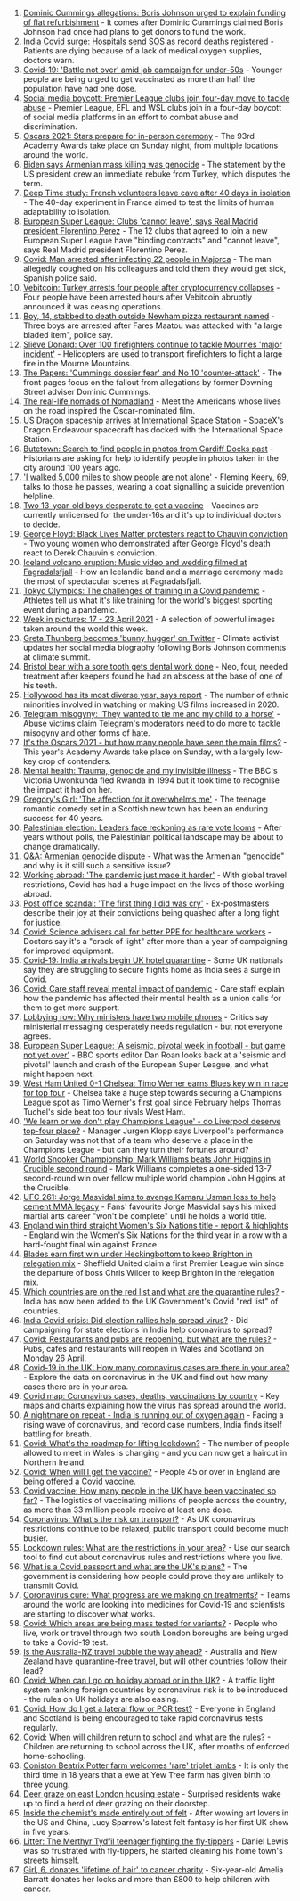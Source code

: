 1. [Dominic Cummings allegations: Boris Johnson urged to explain funding of flat refurbishment](https://www.bbc.co.uk/news/uk-politics-56870370) - It comes after Dominic Cummings claimed Boris Johnson had once had plans to get donors to fund the work.
2. [India Covid surge: Hospitals send SOS as record deaths registered](https://www.bbc.co.uk/news/world-asia-56870410) - Patients are dying because of a lack of medical oxygen supplies, doctors warn.
3. [Covid-19: 'Battle not over' amid jab campaign for under-50s](https://www.bbc.co.uk/news/uk-56873026) - Younger people are being urged to get vaccinated as more than half the population have had one dose.
4. [Social media boycott: Premier League clubs join four-day move to tackle abuse](https://www.bbc.co.uk/sport/football/56872469) - Premier League, EFL and WSL clubs join in a four-day boycott of social media platforms in an effort to combat abuse and discrimination.
5. [Oscars 2021: Stars prepare for in-person ceremony](https://www.bbc.co.uk/news/entertainment-arts-56807445) - The 93rd Academy Awards take place on Sunday night, from multiple locations around the world.
6. [Biden says Armenian mass killing was genocide](https://www.bbc.co.uk/news/world-us-canada-56874811) - The statement by the US president drew an immediate rebuke from Turkey, which disputes the term.
7. [Deep Time study: French volunteers leave cave after 40 days in isolation](https://www.bbc.co.uk/news/world-europe-56875801) - The 40-day experiment in France aimed to test the limits of human adaptability to isolation.
8. [European Super League: Clubs 'cannot leave', says Real Madrid president Florentino Perez](https://www.bbc.co.uk/sport/football/56873448) - The 12 clubs that agreed to join a new European Super League have "binding contracts" and "cannot leave", says Real Madrid president Florentino Perez.
9. [Covid: Man arrested after infecting 22 people in Majorca](https://www.bbc.co.uk/news/world-europe-56874018) - The man allegedly coughed on his colleagues and told them they would get sick, Spanish police said.
10. [Vebitcoin: Turkey arrests four people after cryptocurrency collapses](https://www.bbc.co.uk/news/world-europe-56871403) - Four people have been arrested hours after Vebitcoin abruptly announced it was ceasing operations.
11. [Boy, 14, stabbed to death outside Newham pizza restaurant named](https://www.bbc.co.uk/news/uk-england-london-56864862) - Three boys are arrested after Fares Maatou was attacked with "a large bladed item", police say.
12. [Slieve Donard: Over 100 firefighters continue to tackle Mournes 'major incident'](https://www.bbc.co.uk/news/uk-northern-ireland-56870380) - Helicopters are used to transport firefighters to fight a large fire in the Mourne Mountains.
13. [The Papers: 'Cummings dossier fear' and No 10 'counter-attack'](https://www.bbc.co.uk/news/blogs-the-papers-56875711) - The front pages focus on the fallout from allegations by former Downing Street adviser Dominic Cummings.
14. [The real-life nomads of Nomadland](https://www.bbc.co.uk/news/world-us-canada-56859334) - Meet the Americans whose lives on the road inspired the Oscar-nominated film.
15. [US Dragon spaceship arrives at International Space Station](https://www.bbc.co.uk/news/science-environment-56871765) - SpaceX's Dragon Endeavour spacecraft has docked with the International Space Station.
16. [Butetown: Search to find people in photos from Cardiff Docks past](https://www.bbc.co.uk/news/uk-wales-56843429) - Historians are asking for help to identify people in photos taken in the city around 100 years ago.
17. ['I walked 5,000 miles to show people are not alone'](https://www.bbc.co.uk/news/uk-northern-ireland-56724554) - Fleming Keery, 69, talks to those he passes, wearing a coat signalling a suicide prevention helpline.
18. [Two 13-year-old boys desperate to get a vaccine](https://www.bbc.co.uk/news/health-56765176) - Vaccines are currently unlicensed for the under-16s and it's up to individual doctors to decide.
19. [George Floyd: Black Lives Matter protesters react to Chauvin conviction](https://www.bbc.co.uk/news/world-us-canada-56861068) - Two young women who demonstrated after George Floyd's death react to Derek Chauvin's conviction.
20. [Iceland volcano eruption: Music video and wedding filmed at Fagradalsfjall](https://www.bbc.co.uk/news/world-europe-56860032) - How an Icelandic band and a marriage ceremony made the most of spectacular scenes at Fagradalsfjall.
21. [Tokyo Olympics: The challenges of training in a Covid pandemic](https://www.bbc.co.uk/news/world-asia-56854906) - Athletes tell us what it's like training for the world's biggest sporting event during a pandemic.
22. [Week in pictures: 17 - 23 April 2021](https://www.bbc.co.uk/news/in-pictures-56836517) - A selection of powerful images taken around the world this week.
23. [Greta Thunberg becomes 'bunny hugger' on Twitter](https://www.bbc.co.uk/news/uk-politics-56859751) - Climate activist updates her social media biography following Boris Johnson comments at climate summit.
24. [Bristol bear with a sore tooth gets dental work done](https://www.bbc.co.uk/news/uk-england-bristol-56865732) - Neo, four, needed treatment after keepers found he had an abscess at the base of one of his teeth.
25. [Hollywood has its most diverse year, says report](https://www.bbc.co.uk/news/newsbeat-56860578) - The number of ethnic minorities involved in watching or making US films increased in 2020.
26. [Telegram misogyny: 'They wanted to tie me and my child to a horse'](https://www.bbc.co.uk/news/technology-56801878) - Abuse victims claim Telegram's moderators need to do more to tackle misogyny and other forms of hate.
27. [It's the Oscars 2021 - but how many people have seen the main films?](https://www.bbc.co.uk/news/entertainment-arts-56766212) - This year's Academy Awards take place on Sunday, with a largely low-key crop of contenders.
28. [Mental health: Trauma, genocide and my invisible illness](https://www.bbc.co.uk/news/world-africa-56852375) - The BBC's Victoria Uwonkunda fled Rwanda in 1994 but it took time to recognise the impact it had on her.
29. [Gregory's Girl: 'The affection for it overwhelms me'](https://www.bbc.co.uk/news/uk-scotland-56858767) - The teenage romantic comedy set in a Scottish new town has been an enduring success for 40 years.
30. [Palestinian election: Leaders face reckoning as rare vote looms](https://www.bbc.co.uk/news/world-middle-east-56842718) - After years without polls, the Palestinian political landscape may be about to change dramatically.
31. [Q&A: Armenian genocide dispute](https://www.bbc.co.uk/news/world-europe-16352745) - What was the Armenian "genocide" and why is it still such a sensitive issue?
32. [Working abroad: 'The pandemic just made it harder'](https://www.bbc.co.uk/news/business-56313507) - With global travel restrictions, Covid has had a huge impact on the lives of those working abroad.
33. [Post office scandal: 'The first thing I did was cry'](https://www.bbc.co.uk/news/uk-england-56859105) - Ex-postmasters describe their joy at their convictions being quashed after a long fight for justice.
34. [Covid: Science advisers call for better PPE for healthcare workers](https://www.bbc.co.uk/news/health-56866835) - Doctors say it's a "crack of light" after more than a year of campaigning for improved equipment.
35. [Covid-19: India arrivals begin UK hotel quarantine](https://www.bbc.co.uk/news/uk-56864100) - Some UK nationals say they are struggling to secure flights home as India sees a surge in Covid.
36. [Covid: Care staff reveal mental impact of pandemic](https://www.bbc.co.uk/news/uk-56847478) - Care staff explain how the pandemic has affected their mental health as a union calls for them to get more support.
37. [Lobbying row: Why ministers have two mobile phones](https://www.bbc.co.uk/news/uk-politics-56842946) - Critics say ministerial messaging desperately needs regulation - but not everyone agrees.
38. [European Super League: 'A seismic, pivotal week in football - but game not yet over'](https://www.bbc.co.uk/sport/football/56875792) - BBC sports editor Dan Roan looks back at a 'seismic and pivotal' launch and crash of the European Super League, and what might happen next.
39. [West Ham United 0-1 Chelsea: Timo Werner earns Blues key win in race for top four](https://www.bbc.co.uk/sport/football/56782077) - Chelsea take a huge step towards securing a Champions League spot as Timo Werner's first goal since February helps Thomas Tuchel's side beat top four rivals West Ham.
40. ['We learn or we don't play Champions League' - do Liverpool deserve top-four place?](https://www.bbc.co.uk/sport/football/56873566) - Manager Jurgen Klopp says Liverpool's performance on Saturday was not that of a team who deserve a place in the Champions League - but can they turn their fortunes around?
41. [World Snooker Championship: Mark Williams beats John Higgins in Crucible second round](https://www.bbc.co.uk/sport/snooker/56874904) - Mark Williams completes a one-sided 13-7 second-round win over fellow multiple world champion John Higgins at the Crucible.
42. [UFC 261: Jorge Masvidal aims to avenge Kamaru Usman loss to help cement MMA legacy](https://www.bbc.co.uk/sport/mixed-martial-arts/56861482) - Fans' favourite Jorge Masvidal says his mixed martial arts career "won't be complete" until he holds a world title.
43. [England win third straight Women's Six Nations title - report & highlights](https://www.bbc.co.uk/sport/rugby-union/56871392) - England win the Women's Six Nations for the third year in a row with a hard-fought final win against France.
44. [Blades earn first win under Heckingbottom to keep Brighton in relegation mix](https://www.bbc.co.uk/sport/football/56782073) - Sheffield United claim a first Premier League win since the departure of boss Chris Wilder to keep Brighton in the relegation mix.
45. [Which countries are on the red list and what are the quarantine rules?](https://www.bbc.co.uk/news/explainers-52544307) - India has now been added to the UK Government's Covid "red list" of countries.
46. [India Covid crisis: Did election rallies help spread virus?](https://www.bbc.co.uk/news/56858980) - Did campaigning for state elections in India help coronavirus to spread?
47. [Covid: Restaurants and pubs are reopening, but what are the rules?](https://www.bbc.co.uk/news/business-52977388) - Pubs, cafes and restaurants will reopen in Wales and Scotland on Monday 26 April.
48. [Covid-19 in the UK: How many coronavirus cases are there in your area?](https://www.bbc.co.uk/news/uk-51768274) - Explore the data on coronavirus in the UK and find out how many cases there are in your area.
49. [Covid map: Coronavirus cases, deaths, vaccinations by country](https://www.bbc.co.uk/news/world-51235105) - Key maps and charts explaining how the virus has spread around the world.
50. [A nightmare on repeat - India is running out of oxygen again](https://www.bbc.co.uk/news/uk-56841381) - Facing a rising wave of coronavirus, and record case numbers, India finds itself battling for breath.
51. [Covid: What's the roadmap for lifting lockdown?](https://www.bbc.co.uk/news/explainers-52530518) - The number of people allowed to meet in Wales is changing - and you can now get a haircut in Northern Ireland.
52. [Covid: When will I get the vaccine?](https://www.bbc.co.uk/news/health-55045639) - People 45 or over in England are being offered a Covid vaccine.
53. [Covid vaccine: How many people in the UK have been vaccinated so far?](https://www.bbc.co.uk/news/health-55274833) - The logistics of vaccinating millions of people across the country, as more than 33 million people receive at least one dose.
54. [Coronavirus: What's the risk on transport?](https://www.bbc.co.uk/news/health-51736185) - As UK coronavirus restrictions continue to be relaxed, public transport could become much busier.
55. [Lockdown rules: What are the restrictions in your area?](https://www.bbc.co.uk/news/uk-54373904) - Use our search tool to find out about coronavirus rules and restrictions where you live.
56. [What is a Covid passport and what are the UK's plans?](https://www.bbc.co.uk/news/explainers-55718553) - The government is considering how people could prove they are unlikely to transmit Covid.
57. [Coronavirus cure: What progress are we making on treatments?](https://www.bbc.co.uk/news/health-52354520) - Teams around the world are looking into medicines for Covid-19 and scientists are starting to discover what works.
58. [Covid: Which areas are being mass tested for variants?](https://www.bbc.co.uk/news/explainers-54872039) - People who live, work or travel through two south London boroughs are being urged to take a Covid-19 test.
59. [Is the Australia-NZ travel bubble the way ahead?](https://www.bbc.co.uk/news/business-56796943) - Australia and New Zealand have quarantine-free travel, but will other countries follow their lead?
60. [Covid: When can I go on holiday abroad or in the UK?](https://www.bbc.co.uk/news/explainers-52646738) - A traffic light system ranking foreign countries by coronavirus risk is to be introduced - the rules on UK holidays are also easing.
61. [Covid: How do I get a lateral flow or PCR test?](https://www.bbc.co.uk/news/health-51943612) - Everyone in England and Scotland is being encouraged to take rapid coronavirus tests regularly.
62. [Covid: When will children return to school and what are the rules?](https://www.bbc.co.uk/news/education-51643556) - Children are returning to school across the UK, after months of enforced home-schooling.
63. [Coniston Beatrix Potter farm welcomes 'rare' triplet lambs](https://www.bbc.co.uk/news/uk-england-cumbria-56800852) - It is only the third time in 18 years that a ewe at Yew Tree farm has given birth to three young.
64. [Deer graze on east London housing estate](https://www.bbc.co.uk/news/uk-england-london-56819018) - Surprised residents wake up to find a herd of deer grazing on their doorstep.
65. [Inside the chemist's made entirely out of felt](https://www.bbc.co.uk/news/entertainment-arts-56773534) - After wowing art lovers in the US and China, Lucy Sparrow's latest felt fantasy is her first UK show in five years.
66. [Litter: The Merthyr Tydfil teenager fighting the fly-tippers](https://www.bbc.co.uk/news/uk-wales-56721191) - Daniel Lewis was so frustrated with fly-tippers, he started cleaning his home town's streets himself.
67. [Girl, 6, donates 'lifetime of hair' to cancer charity](https://www.bbc.co.uk/news/uk-england-gloucestershire-56771062) - Six-year-old Amelia Barratt donates her locks and more than £800 to help children with cancer.
